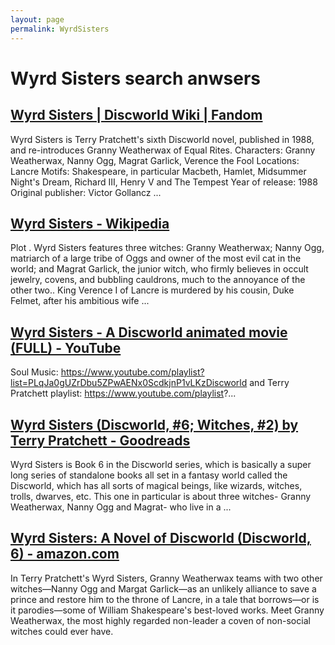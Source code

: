 ```yaml
---
layout: page
permalink: WyrdSisters
---
```


# Wyrd Sisters search anwsers

## [Wyrd Sisters | Discworld Wiki | Fandom](https://discworld.fandom.com/wiki/Wyrd_Sisters)

Wyrd Sisters is Terry Pratchett's sixth Discworld novel, published in 1988, and re-introduces Granny Weatherwax of Equal Rites. Characters: Granny Weatherwax, Nanny Ogg, Magrat Garlick, Verence the Fool Locations: Lancre Motifs: Shakespeare, in particular Macbeth, Hamlet, Midsummer Night's Dream, Richard III, Henry V and The Tempest Year of release: 1988 Original publisher: Victor Gollancz ...

## [Wyrd Sisters - Wikipedia](https://en.wikipedia.org/wiki/Wyrd_Sisters)

Plot . Wyrd Sisters features three witches: Granny Weatherwax; Nanny Ogg, matriarch of a large tribe of Oggs and owner of the most evil cat in the world; and Magrat Garlick, the junior witch, who firmly believes in occult jewelry, covens, and bubbling cauldrons, much to the annoyance of the other two.. King Verence I of Lancre is murdered by his cousin, Duke Felmet, after his ambitious wife ...

## [Wyrd Sisters - A Discworld animated movie (FULL) - YouTube](https://www.youtube.com/watch?v=HGKP2vVwcDg)

Soul Music: https://www.youtube.com/playlist?list=PLqJa0gUZrDbu5ZPwAENx0ScdkjnP1vLKzDiscworld and Terry Pratchett playlist: https://www.youtube.com/playlist?...

## [Wyrd Sisters (Discworld, #6; Witches, #2) by Terry Pratchett - Goodreads](https://www.goodreads.com/book/show/34504.Wyrd_Sisters)

Wyrd Sisters is Book 6 in the Discworld series, which is basically a super long series of standalone books all set in a fantasy world called the Discworld, which has all sorts of magical beings, like wizards, witches, trolls, dwarves, etc. This one in particular is about three witches- Granny Weatherwax, Nanny Ogg and Magrat- who live in a ...

## [Wyrd Sisters: A Novel of Discworld (Discworld, 6) - amazon.com](https://www.amazon.com/Wyrd-Sisters-Discworld-Terry-Pratchett/dp/0062225731)

In Terry Pratchett's Wyrd Sisters, Granny Weatherwax teams with two other witches—Nanny Ogg and Margat Garlick—as an unlikely alliance to save a prince and restore him to the throne of Lancre, in a tale that borrows—or is it parodies—some of William Shakespeare's best-loved works. Meet Granny Weatherwax, the most highly regarded non-leader a coven of non-social witches could ever have.
